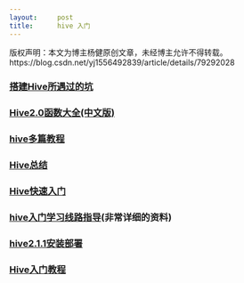```yaml
---
layout:     post
title:      hive 入门
---
```

<div id="article_content" class="article_content clearfix csdn-tracking-statistics" data-pid="blog" data-mod="popu_307" data-dsm="post">
								<div class="article-copyright">
					版权声明：本文为博主杨健原创文章，未经博主允许不得转载。					https://blog.csdn.net/yj1556492839/article/details/79292028				</div>
								            <div id="content_views" class="markdown_views prism-atom-one-dark">
							<!-- flowchart 箭头图标 勿删 -->
							<svg xmlns="http://www.w3.org/2000/svg" style="display: none;"><path stroke-linecap="round" d="M5,0 0,2.5 5,5z" id="raphael-marker-block" style="-webkit-tap-highlight-color: rgba(0, 0, 0, 0);"></path></svg>
							<h3 id="搭建hive所遇过的坑"><a href="https://www.jianshu.com/p/d9cb284f842d" rel="nofollow">搭建Hive所遇过的坑</a></h3>

<h3 id="hive20函数大全中文版"><a href="https://www.cnblogs.com/MOBIN/p/5618747.html" rel="nofollow">Hive2.0函数大全(中文版)</a></h3>



<h3 id="hive多篇教程"><a href="https://blog.csdn.net/u013063153/article/category/6495607" rel="nofollow">hive多篇教程</a></h3>



<h3 id="hive总结"><a href="https://blog.csdn.net/u013063153/article/details/75309421" rel="nofollow">Hive总结</a></h3>



<h3 id="hive快速入门"><a href="https://blog.csdn.net/trigl/article/details/61418571#h2" rel="nofollow">Hive快速入门</a></h3>



<h3 id="hive入门学习线路指导非常详细的资料"><a href="http://www.cnblogs.com/snowbook/p/5723767.html#" rel="nofollow">hive入门学习线路指导</a>(非常详细的资料)</h3>



<h3 id="hive211安装部署"><a href="https://www.cnblogs.com/hmy-blog/p/6506417.html" rel="nofollow">hive2.1.1安装部署</a></h3>



<h3 id="hive入门教程"><a href="http://blog.csdn.net/ch717828/article/details/48879867" rel="nofollow">Hive入门教程</a></h3>            </div>
						<link href="https://csdnimg.cn/release/phoenix/mdeditor/markdown_views-9e5741c4b9.css" rel="stylesheet">
                </div>